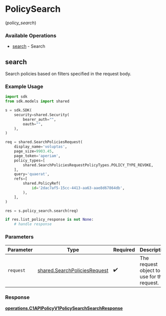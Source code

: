 # PolicySearch
(*policy_search*)

### Available Operations

* [search](#search) - Search

## search

Search policies based on filters specified in the request body.

### Example Usage

```python
import sdk
from sdk.models import shared

s = sdk.SDK(
    security=shared.Security(
        bearer_auth="",
        oauth="",
    ),
)

req = shared.SearchPoliciesRequest(
    display_name='voluptas',
    page_size=9903.45,
    page_token='aperiam',
    policy_types=[
        shared.SearchPoliciesRequestPolicyTypes.POLICY_TYPE_REVOKE,
    ],
    query='quaerat',
    refs=[
        shared.PolicyRef(
            id='2dac7af5-15cc-4413-aa63-aae8d67864db',
        ),
    ],
)

res = s.policy_search.search(req)

if res.list_policy_response is not None:
    # handle response
```

### Parameters

| Parameter                                                                    | Type                                                                         | Required                                                                     | Description                                                                  |
| ---------------------------------------------------------------------------- | ---------------------------------------------------------------------------- | ---------------------------------------------------------------------------- | ---------------------------------------------------------------------------- |
| `request`                                                                    | [shared.SearchPoliciesRequest](../../models/shared/searchpoliciesrequest.md) | :heavy_check_mark:                                                           | The request object to use for the request.                                   |


### Response

**[operations.C1APIPolicyV1PolicySearchSearchResponse](../../models/operations/c1apipolicyv1policysearchsearchresponse.md)**

